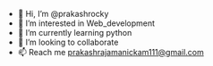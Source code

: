 - 👋 Hi, I’m @prakashrocky
- 👀 I’m interested in Web_development
- 🌱 I’m currently learning python
- 💞️ I’m looking to collaborate 
- 📫 Reach me prakashrajamanickam111@gmail.com


<!---
prakashrocky/prakashrocky is a ✨ special ✨ repository because its `README.md` (this file) appears on your GitHub profile.
You can click the Preview link to take a look at your changes.
--->

